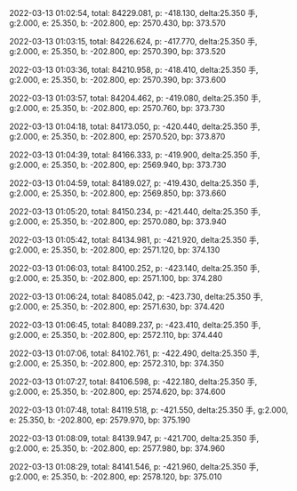 2022-03-13 01:02:54, total: 84229.081, p: -418.130, delta:25.350 手, g:2.000, e: 25.350, b: -202.800, ep: 2570.430, bp: 373.570

2022-03-13 01:03:15, total: 84226.624, p: -417.770, delta:25.350 手, g:2.000, e: 25.350, b: -202.800, ep: 2570.390, bp: 373.520

2022-03-13 01:03:36, total: 84210.958, p: -418.410, delta:25.350 手, g:2.000, e: 25.350, b: -202.800, ep: 2570.390, bp: 373.600

2022-03-13 01:03:57, total: 84204.462, p: -419.080, delta:25.350 手, g:2.000, e: 25.350, b: -202.800, ep: 2570.760, bp: 373.730

2022-03-13 01:04:18, total: 84173.050, p: -420.440, delta:25.350 手, g:2.000, e: 25.350, b: -202.800, ep: 2570.520, bp: 373.870

2022-03-13 01:04:39, total: 84166.333, p: -419.900, delta:25.350 手, g:2.000, e: 25.350, b: -202.800, ep: 2569.940, bp: 373.730

2022-03-13 01:04:59, total: 84189.027, p: -419.430, delta:25.350 手, g:2.000, e: 25.350, b: -202.800, ep: 2569.850, bp: 373.660

2022-03-13 01:05:20, total: 84150.234, p: -421.440, delta:25.350 手, g:2.000, e: 25.350, b: -202.800, ep: 2570.080, bp: 373.940

2022-03-13 01:05:42, total: 84134.981, p: -421.920, delta:25.350 手, g:2.000, e: 25.350, b: -202.800, ep: 2571.120, bp: 374.130

2022-03-13 01:06:03, total: 84100.252, p: -423.140, delta:25.350 手, g:2.000, e: 25.350, b: -202.800, ep: 2571.100, bp: 374.280

2022-03-13 01:06:24, total: 84085.042, p: -423.730, delta:25.350 手, g:2.000, e: 25.350, b: -202.800, ep: 2571.630, bp: 374.420

2022-03-13 01:06:45, total: 84089.237, p: -423.410, delta:25.350 手, g:2.000, e: 25.350, b: -202.800, ep: 2572.110, bp: 374.440

2022-03-13 01:07:06, total: 84102.761, p: -422.490, delta:25.350 手, g:2.000, e: 25.350, b: -202.800, ep: 2572.310, bp: 374.350

2022-03-13 01:07:27, total: 84106.598, p: -422.180, delta:25.350 手, g:2.000, e: 25.350, b: -202.800, ep: 2574.620, bp: 374.600

2022-03-13 01:07:48, total: 84119.518, p: -421.550, delta:25.350 手, g:2.000, e: 25.350, b: -202.800, ep: 2579.970, bp: 375.190

2022-03-13 01:08:09, total: 84139.947, p: -421.700, delta:25.350 手, g:2.000, e: 25.350, b: -202.800, ep: 2577.980, bp: 374.960

2022-03-13 01:08:29, total: 84141.546, p: -421.960, delta:25.350 手, g:2.000, e: 25.350, b: -202.800, ep: 2578.120, bp: 375.010